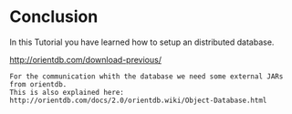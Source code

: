 # Conclusion

In this Tutorial you have learned how to setup an distributed database.

http://orientdb.com/download-previous/


    For the communication whith the database we need some external JARs from orientdb.
    This is also explained here:     http://orientdb.com/docs/2.0/orientdb.wiki/Object-Database.html